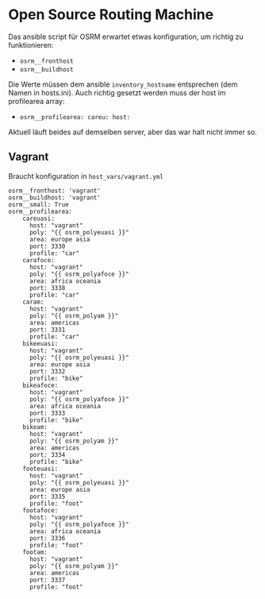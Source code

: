 Open Source Routing Machine
===========================

Das ansible script für OSRM erwartet etwas konfiguration, um richtig zu funktionieren:

- `osrm__fronthost`
- `osrm__buildhost`

Die Werte müssen dem ansible `inventory_hostname` entsprechen (dem Namen in hosts.ini). Auch richtig gesetzt werden muss der host im profilearea array:

 - `osrm__profilearea: careu: host:`

Aktuell läuft beides auf demselben server, aber das war halt nicht immer so.

## Vagrant

Braucht konfiguration in `host_vars/vagrant.yml`

```
osrm__fronthost: 'vagrant'
osrm__buildhost: 'vagrant'
osrm__small: True
osrm__profilearea:
    careuasi:
      host: "vagrant"
      poly: "{{ osrm_polyeuasi }}"
      area: europe asia
      port: 3330
      profile: "car"
    carafoce:
      host: "vagrant"
      poly: "{{ osrm_polyafoce }}"
      area: africa oceania
      port: 3338
      profile: "car"
    caram:
      host: "vagrant"
      poly: "{{ osrm_polyam }}"
      area: americas
      port: 3331
      profile: "car"
    bikeeuasi:
      host: "vagrant"
      poly: "{{ osrm_polyeuasi }}"
      area: europe asia
      port: 3332
      profile: "bike"
    bikeafoce:
      host: "vagrant"
      poly: "{{ osrm_polyafoce }}"
      area: africa oceania
      port: 3333
      profile: "bike"
    bikeam:
      host: "vagrant"
      poly: "{{ osrm_polyam }}"
      area: americas
      port: 3334
      profile: "bike"
    footeuasi:
      host: "vagrant"
      poly: "{{ osrm_polyeuasi }}"
      area: europe asia
      port: 3335
      profile: "foot"
    footafoce:
      host: "vagrant"
      poly: "{{ osrm_polyafoce }}"
      area: africa oceania
      port: 3336
      profile: "foot"
    footam:
      host: "vagrant"
      poly: "{{ osrm_polyam }}"
      area: americas
      port: 3337
      profile: "foot"
```

